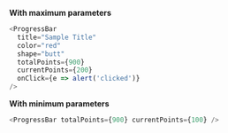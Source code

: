 **With maximum parameters**

```js
<ProgressBar
  title="Sample Title"
  color="red"
  shape="butt"
  totalPoints={900}
  currentPoints={200}
  onClick={e => alert('clicked')}
/>
```

**With minimum parameters**

```js
<ProgressBar totalPoints={900} currentPoints={100} />
```
